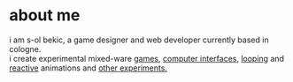 about me
========
i am s-ol bekic, a game designer and web developer currently based in cologne.  
i create experimental mixed-ware [games][games], [computer interfaces][mmmfs], [looping][loops] and [reactive][vjkit] animations and [other experiments.][other]


[games]: /games
[mmmfs]: /articles/mmmfs
[loops]: /projects/demoloops
[vjkit]: /projects/VJmidiKit
[other]: /projects
